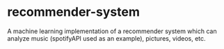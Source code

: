 # recommender-system
A machine learning implementation of a recommender system which can analyze music (spotifyAPI used as an example), pictures, videos, etc.

